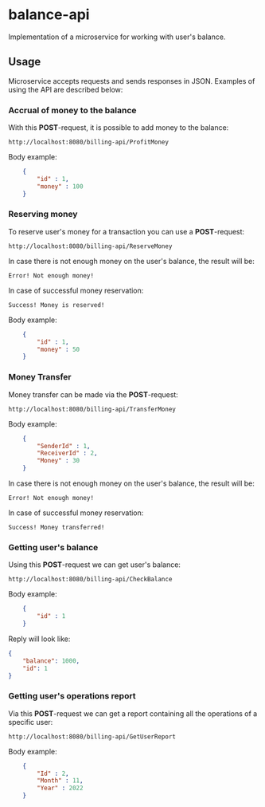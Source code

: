 # balance-api

Implementation of a microservice for working with user's balance. 

## Usage

Microservice accepts requests and sends responses in JSON. Examples of using the API are described below:

### Accrual of money to the balance

With this __POST__-request, it is possible to add money to the balance:
```http request
http://localhost:8080/billing-api/ProfitMoney
```
Body example:
```JSON
    {
        "id" : 1,
        "money" : 100
    }
```

### Reserving money
To reserve user's money for a transaction you can use a __POST__-request:
```http request
http://localhost:8080/billing-api/ReserveMoney
```

In case there is not enough money on the user's balance, the result will be:
```
Error! Not enough money!
```

In case of successful money reservation:
```
Success! Money is reserved!
```

Body example:
```JSON
    {
        "id" : 1,
        "money" : 50
    }
```

### Money Transfer
Money transfer can be made via the __POST__-request:
```http request
http://localhost:8080/billing-api/TransferMoney
```

Body example:
```JSON
    {
        "SenderId" : 1,
        "ReceiverId" : 2,
        "Money" : 30
    }
```

In case there is not enough money on the user's balance, the result will be:
```
Error! Not enough money!
```

In case of successful money reservation:
```
Success! Money transferred!
```

### Getting user's balance
Using this __POST__-request we can get user's balance:
```http request
http://localhost:8080/billing-api/CheckBalance
```

Body example:
```JSON
    {
        "id" : 1
    }
```
Reply will look like:
```JSON
{
    "balance": 1000,
    "id": 1
}
```
### Getting user's operations report
Via this __POST__-request we can get a report containing all the operations of a specific user:
```http request
http://localhost:8080/billing-api/GetUserReport
```

Body example:
```JSON
    {
        "Id" : 2,
        "Month" : 11,
        "Year" : 2022
    }
```